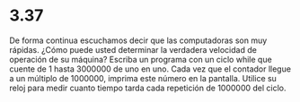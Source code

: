 # 3.37 

De forma continua escuchamos decir que las computadoras son muy rápidas. ¿Cómo puede usted determinar la verdadera velocidad de operación de su máquina? Escriba un programa con un ciclo while que cuente de 1 hasta 3000000 de uno en uno. Cada vez que el contador llegue a un múltiplo de 1000000, imprima este número en la pantalla. Utilice su reloj para medir cuanto tiempo tarda cada repetición de 1000000 del ciclo.

